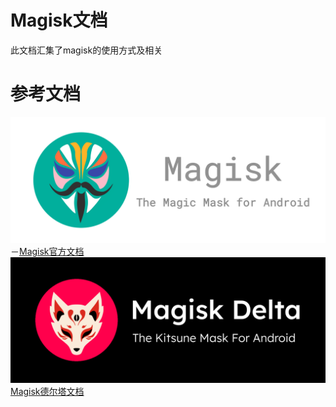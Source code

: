 
# Magisk文档

此文档汇集了magisk的使用方式及相关
# 参考文档
![](2.png)
－[Magisk官方文档](https://topjohnwu.github.io/Magisk/)
![](1.png)
[Magisk德尔塔文档](https://huskydg.github.io/magisk-files/)